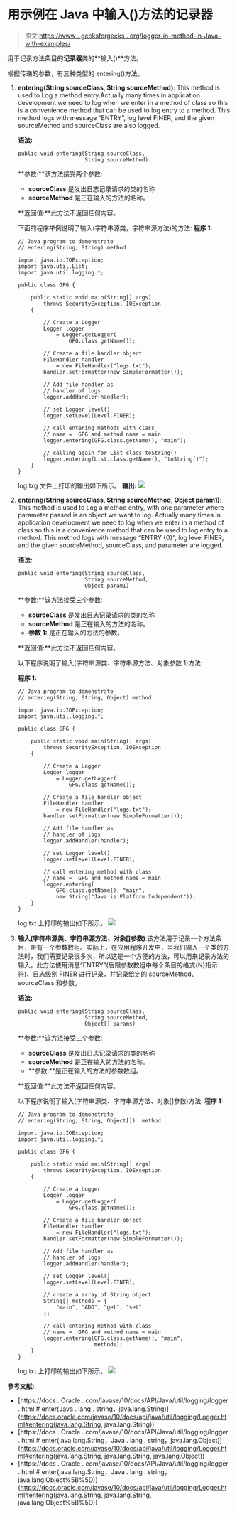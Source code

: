 # 用示例在 Java 中输入()方法的记录器

> 原文:[https://www . geeksforgeeks . org/logger-in-method-in-Java-with-examples/](https://www.geeksforgeeks.org/logger-entering-method-in-java-with-examples/)

用于记录方法条目的**记录器**类的**输入()**方法。

根据传递的参数，有三种类型的 entering()方法。

1.  **entering(String sourceClass, String sourceMethod)**: This method is used to Log a method entry.Actually many times in application development we need to log when we enter in a method of class so this is a convenience method that can be used to log entry to a method. This method logs with message “ENTRY”, log level FINER, and the given sourceMethod and sourceClass are also logged.

    **语法:**

    ```
    public void entering(String sourceClass,
                         String sourceMethod)

    ```

    **参数:**该方法接受两个参数:

    *   **sourceClass** 是发出日志记录请求的类的名称
    *   **sourceMethod** 是正在输入的方法的名称。

    **返回值:**此方法不返回任何内容。

    下面的程序举例说明了输入(字符串源类，字符串源方法)的方法:
    **程序 1:**

    ```
    // Java program to demonstrate
    // entering(String, String) method

    import java.io.IOException;
    import java.util.List;
    import java.util.logging.*;

    public class GFG {

        public static void main(String[] args)
            throws SecurityException, IOException
        {

            // Create a Logger
            Logger logger
                = Logger.getLogger(
                    GFG.class.getName());

            // Create a file handler object
            FileHandler handler
                = new FileHandler("logs.txt");
            handler.setFormatter(new SimpleFormatter());

            // Add file handler as
            // handler of logs
            logger.addHandler(handler);

            // set Logger level()
            logger.setLevel(Level.FINER);

            // call entering methods with class
            // name =  GFG and method name = main
            logger.entering(GFG.class.getName(), "main");

            // calling again for List class toString()
            logger.entering(List.class.getName(), "toString()");
        }
    }
    ```

    log.txg 文件上打印的输出如下所示。
    **输出:**
    ![](img/c5bfa7ce352806225034bf48bc5b95cd.png)

2.  **entering(String sourceClass, String sourceMethod, Object param1)**: This method is used to Log a method entry, with one parameter where parameter passed is an object we want to log. Actually many times in application development we need to log when we enter in a method of class so this is a convenience method that can be used to log entry to a method. This method logs with message “ENTRY {0}”, log level FINER, and the given sourceMethod, sourceClass, and parameter are logged.

    **语法:**

    ```
    public void entering(String sourceClass,
                         String sourceMethod,
                         Object param1)

    ```

    **参数:**该方法接受三个参数:

    *   **sourceClass** 是发出日志记录请求的类的名称
    *   **sourceMethod** 是正在输入的方法的名称。
    *   **参数 1:** 是正在输入的方法的参数。

    **返回值:**此方法不返回任何内容。

    以下程序说明了输入(字符串源类、字符串源方法、对象参数 1)方法:

    **程序 1:**

    ```
    // Java program to demonstrate
    // entering(String, String, Object) method

    import java.io.IOException;
    import java.util.logging.*;

    public class GFG {

        public static void main(String[] args)
            throws SecurityException, IOException
        {

            // Create a Logger
            Logger logger
                = Logger.getLogger(
                    GFG.class.getName());

            // Create a file handler object
            FileHandler handler
                = new FileHandler("logs.txt");
            handler.setFormatter(new SimpleFormatter());

            // Add file handler as
            // handler of logs
            logger.addHandler(handler);

            // set Logger level()
            logger.setLevel(Level.FINER);

            // call entering method with class
            // name =  GFG and method name = main
            logger.entering(
                GFG.class.getName(), "main",
                new String("Java is Platform Independent"));
        }
    }
    ```

    log.txt 上打印的输出如下所示。
    ![](img/197940a717cf92d0262e7a505eaa2822.png)

3.  **输入(字符串源类、字符串源方法、对象[]参数)**:该方法用于记录一个方法条目，带有一个参数数组。实际上，在应用程序开发中，当我们输入一个类的方法时，我们需要记录很多次，所以这是一个方便的方法，可以用来记录方法的输入。此方法使用消息“ENTRY”(后跟参数数组中每个条目的格式{N}指示符)、日志级别 FINER 进行记录，并记录给定的 sourceMethod、sourceClass 和参数。

    **语法:**

    ```
    public void entering(String sourceClass,
                         String sourceMethod,
                         Object[] params)

    ```

    **参数:**该方法接受三个参数:

    *   **sourceClass** 是发出日志记录请求的类的名称
    *   **sourceMethod** 是正在输入的方法的名称。
    *   **参数:**是正在输入的方法的参数数组。

    **返回值:**此方法不返回任何内容。

    以下程序说明了输入(字符串源类、字符串源方法、对象[]参数)方法:
    **程序 1:**

    ```
    // Java program to demonstrate
    // entering(String, String, Object[])  method

    import java.io.IOException;
    import java.util.logging.*;

    public class GFG {

        public static void main(String[] args)
            throws SecurityException, IOException
        {

            // Create a Logger
            Logger logger
                = Logger.getLogger(
                    GFG.class.getName());

            // Create a file handler object
            FileHandler handler
                = new FileHandler("logs.txt");
            handler.setFormatter(new SimpleFormatter());

            // Add file handler as
            // handler of logs
            logger.addHandler(handler);

            // set Logger level()
            logger.setLevel(Level.FINER);

            // create a array of String object
            String[] methods = {
                "main", "ADD", "get", "set"
            };

            // call entering method with class
            // name =  GFG and method name = main
            logger.entering(GFG.class.getName(), "main",
                            methods);
        }
    }
    ```

    log.txt 上打印的输出如下所示。
    ![](img/6b05b71d16956dffdbc3f2407cfba368.png)

**参考文献:**

*   [https://docs . Oracle . com/javase/10/docs/API/Java/util/logging/logger . html # enter(Java . lang . string，java.lang.String)](https://docs.oracle.com/javase/10/docs/api/java/util/logging/Logger.html#entering(java.lang.String, java.lang.String))
*   [https://docs . Oracle . com/javase/10/docs/API/Java/util/logging/logger . html # enter(java.lang.String，Java . lang . string，java.lang.Object)](https://docs.oracle.com/javase/10/docs/api/java/util/logging/Logger.html#entering(java.lang.String, java.lang.String, java.lang.Object))
*   [https://docs . Oracle . com/javase/10/docs/API/Java/util/logging/logger . html # enter(java.lang.String，Java . lang . string，java.lang.Object%5B%5D)](https://docs.oracle.com/javase/10/docs/api/java/util/logging/Logger.html#entering(java.lang.String, java.lang.String, java.lang.Object%5B%5D))